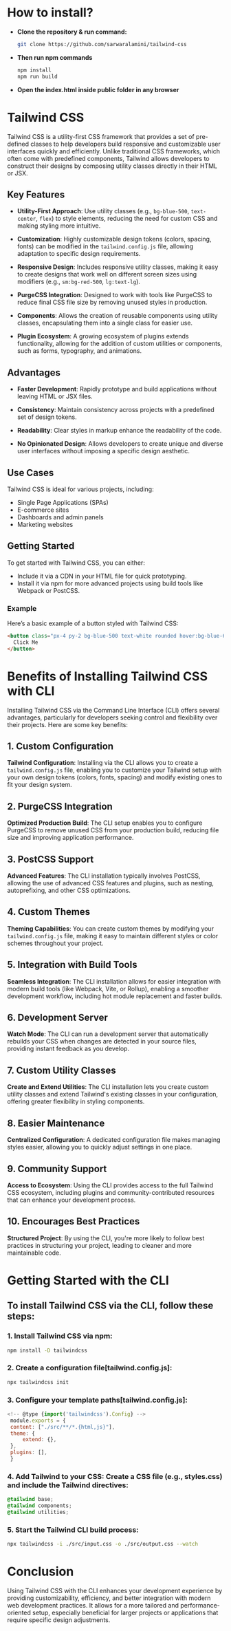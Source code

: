 # How to install?
-   **Clone the repository & run command:**
    ```bash
    git clone https://github.com/sarwaralamini/tailwind-css
    ```
- **Then run npm commands**
    ```bash
    npm install
    npm run build
    ```
- **Open the index.html inside public folder in any browser**

# Tailwind CSS

Tailwind CSS is a utility-first CSS framework that provides a set of pre-defined classes to help developers build responsive and customizable user interfaces quickly and efficiently. Unlike traditional CSS frameworks, which often come with predefined components, Tailwind allows developers to construct their designs by composing utility classes directly in their HTML or JSX.

## Key Features

- **Utility-First Approach**: Use utility classes (e.g., `bg-blue-500`, `text-center`, `flex`) to style elements, reducing the need for custom CSS and making styling more intuitive.
  
- **Customization**: Highly customizable design tokens (colors, spacing, fonts) can be modified in the `tailwind.config.js` file, allowing adaptation to specific design requirements.
  
- **Responsive Design**: Includes responsive utility classes, making it easy to create designs that work well on different screen sizes using modifiers (e.g., `sm:bg-red-500`, `lg:text-lg`).
  
- **PurgeCSS Integration**: Designed to work with tools like PurgeCSS to reduce final CSS file size by removing unused styles in production.
  
- **Components**: Allows the creation of reusable components using utility classes, encapsulating them into a single class for easier use.
  
- **Plugin Ecosystem**: A growing ecosystem of plugins extends functionality, allowing for the addition of custom utilities or components, such as forms, typography, and animations.

## Advantages

- **Faster Development**: Rapidly prototype and build applications without leaving HTML or JSX files.
  
- **Consistency**: Maintain consistency across projects with a predefined set of design tokens.
  
- **Readability**: Clear styles in markup enhance the readability of the code.
  
- **No Opinionated Design**: Allows developers to create unique and diverse user interfaces without imposing a specific design aesthetic.

## Use Cases

Tailwind CSS is ideal for various projects, including:

- Single Page Applications (SPAs)
- E-commerce sites
- Dashboards and admin panels
- Marketing websites

## Getting Started

To get started with Tailwind CSS, you can either:

- Include it via a CDN in your HTML file for quick prototyping.
- Install it via npm for more advanced projects using build tools like Webpack or PostCSS.

### Example

Here’s a basic example of a button styled with Tailwind CSS:

```html
<button class="px-4 py-2 bg-blue-500 text-white rounded hover:bg-blue-600">
  Click Me
</button>
```

# Benefits of Installing Tailwind CSS with CLI

Installing Tailwind CSS via the Command Line Interface (CLI) offers several advantages, particularly for developers seeking control and flexibility over their projects. Here are some key benefits:

## 1. Custom Configuration
   **Tailwind Configuration**: Installing via the CLI allows you to create a `tailwind.config.js` file, enabling you to customize your Tailwind setup with your own design tokens (colors, fonts, spacing) and modify existing ones to fit your design system.

## 2. PurgeCSS Integration
   **Optimized Production Build**: The CLI setup enables you to configure PurgeCSS to remove unused CSS from your production build, reducing file size and improving application performance.

## 3. PostCSS Support
   **Advanced Features**: The CLI installation typically involves PostCSS, allowing the use of advanced CSS features and plugins, such as nesting, autoprefixing, and other CSS optimizations.

## 4. Custom Themes
   **Theming Capabilities**: You can create custom themes by modifying your `tailwind.config.js` file, making it easy to maintain different styles or color schemes throughout your project.

## 5. Integration with Build Tools
   **Seamless Integration**: The CLI installation allows for easier integration with modern build tools (like Webpack, Vite, or Rollup), enabling a smoother development workflow, including hot module replacement and faster builds.

## 6. Development Server
   **Watch Mode**: The CLI can run a development server that automatically rebuilds your CSS when changes are detected in your source files, providing instant feedback as you develop.

## 7. Custom Utility Classes
   **Create and Extend Utilities**: The CLI installation lets you create custom utility classes and extend Tailwind's existing classes in your configuration, offering greater flexibility in styling components.

## 8. Easier Maintenance
   **Centralized Configuration**: A dedicated configuration file makes managing styles easier, allowing you to quickly adjust settings in one place.

## 9. Community Support
   **Access to Ecosystem**: Using the CLI provides access to the full Tailwind CSS ecosystem, including plugins and community-contributed resources that can enhance your development process.

## 10. Encourages Best Practices
   **Structured Project**: By using the CLI, you're more likely to follow best practices in structuring your project, leading to cleaner and more maintainable code.

# Getting Started with the CLI

## To install Tailwind CSS via the CLI, follow these steps:

### **1. Install Tailwind CSS via npm:**
   ```bash
   npm install -D tailwindcss
   ```

### **2. Create a configuration file[tailwind.config.js]:**
   ```bash
   npx tailwindcss init
   ```

### **3. Configure your template paths[tailwind.config.js]:**
   ```javascript
   <!-- @type {import('tailwindcss').Config} -->
    module.exports = {
    content: ["./src/**/*.{html,js}"],
    theme: {
        extend: {},
    },
    plugins: [],
    }
   ```

### **4. Add Tailwind to your CSS: Create a CSS file (e.g., styles.css) and include the Tailwind directives:**
   ```css
   @tailwind base;
   @tailwind components;
   @tailwind utilities;
   ```

### **5. Start the Tailwind CLI build process:**
   ```bash
   npx tailwindcss -i ./src/input.css -o ./src/output.css --watch
   ```
# Conclusion

Using Tailwind CSS with the CLI enhances your development experience by providing customizability, efficiency, and better integration with modern web development practices. It allows for a more tailored and performance-oriented setup, especially beneficial for larger projects or applications that require specific design adjustments.

